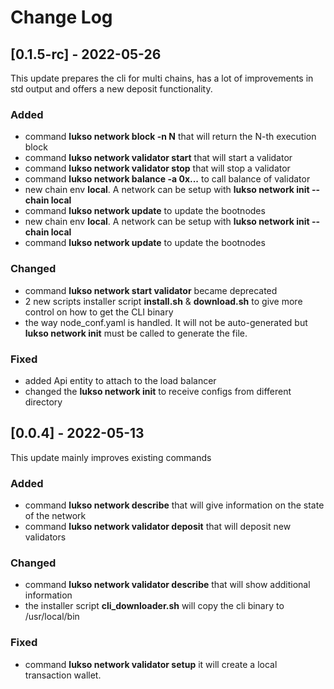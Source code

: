 # Change Log



## [0.1.5-rc] - 2022-05-26

This update prepares the cli for multi chains, has a lot of improvements in std output and 
offers a new deposit functionality.

### Added

- command **lukso network block -n N** that will return the N-th execution block
- command **lukso network validator start** that will start a validator
- command **lukso network validator stop** that will stop a validator
- command **lukso network balance -a 0x...** to call balance of validator
- new chain env **local**. A network can be setup with **lukso network init --chain local**
- command **lukso network update** to update the bootnodes 
- new chain env **local**. A network can be setup with **lukso network init --chain local**
- command **lukso network update** to update the bootnodes  

### Changed

- command **lukso network start validator** became deprecated
- 2 new scripts installer script **install.sh** & **download.sh** to give more control on how to get the CLI binary
- the way node_conf.yaml is handled. It will not be auto-generated but **lukso network init** must be called to generate the file.

### Fixed

- added Api entity to attach to the load balancer
- changed the **lukso network init** to receive configs from different directory

## [0.0.4] - 2022-05-13

This update mainly improves existing commands 

### Added

- command **lukso network describe** that will give information on the state of the network
- command **lukso network validator deposit** that will deposit new validators

### Changed

- command **lukso network validator describe** that will show additional information
- the installer script **cli_downloader.sh** will copy the cli binary to /usr/local/bin

### Fixed

- command **lukso network validator setup** it will create a local transaction wallet.